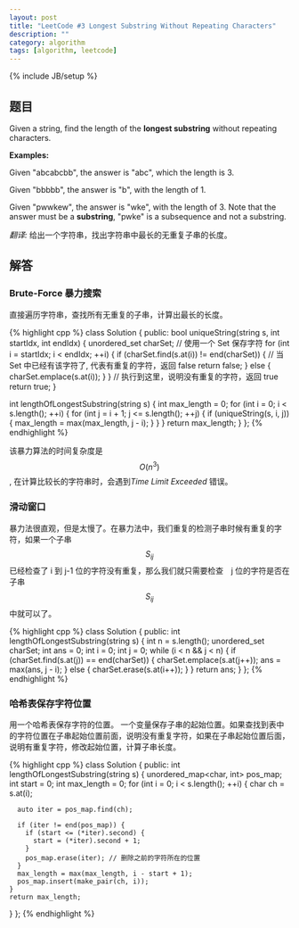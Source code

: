 ```yaml
---
layout: post
title: "LeetCode #3 Longest Substring Without Repeating Characters"
description: ""
category: algorithm
tags: [algorithm, leetcode]
---
```

{% include JB/setup %}

## 题目

Given a string, find the length of the **longest substring** without repeating characters.

**Examples:**

Given "abcabcbb", the answer is "abc", which the length is 3.

Given "bbbbb", the answer is "b", with the length of 1.

Given "pwwkew", the answer is "wke", with the length of 3. Note that the answer must be a **substring**, "pwke" is a subsequence and not a substring.

*翻译:*
  给出一个字符串，找出字符串中最长的无重复子串的长度。

## 解答

### Brute-Force 暴力搜索

直接遍历字符串，查找所有无重复的子串，计算出最长的长度。

{% highlight cpp %}
class Solution {
public:
  bool uniqueString(string s, int startIdx, int endIdx) {
    unordered_set<char> charSet; // 使用一个 Set 保存字符
    for (int i = startIdx; i < endIdx; ++i) {
      if (charSet.find(s.at(i)) != end(charSet)) { 
        // 当 Set 中已经有该字符了, 代表有重复的字符，返回 false
        return false;
      } else {
        charSet.emplace(s.at(i));
      }
    }
    // 执行到这里，说明没有重复的字符，返回 true
    return true;
  }

  int lengthOfLongestSubstring(string s) {
    int max_length = 0;
    for (int i = 0; i < s.length(); ++i) {
      for (int j = i + 1; j <= s.length(); ++j) {
        if (uniqueString(s, i, j)) {
          max_length = max(max_length, j - i); 
        }
      }
    }
    return max_length;
  }
};
{% endhighlight %}

该暴力算法的时间复杂度是 $$ O(n^3) $$, 在计算比较长的字符串时，会遇到*Time Limit Exceeded* 错误。

### 滑动窗口

暴力法很直观，但是太慢了。在暴力法中，我们重复的检测子串时候有重复的字符，如果一个子串 $$S_{ij}$$ 已经检查了 i 到 j-1 位的字符没有重复，那么我们就只需要检查　j 位的字符是否在子串 $$ S_{ij}$$ 中就可以了。

{% highlight cpp %}
class Solution {
public:
    int lengthOfLongestSubstring(string s) {
      int n = s.length();
      unordered_set<char> charSet;
      int ans = 0;
      int i = 0; 
      int j = 0;
      while (i < n && j < n) {
        if (charSet.find(s.at(j)) == end(charSet)) {
          charSet.emplace(s.at(j++));
          ans = max(ans, j - i);
        } else {
          charSet.erase(s.at(i++));
        }
      }
      return ans;
    }
};
{% endhighlight %}

### 哈希表保存字符位置

用一个哈希表保存字符的位置。
一个变量保存子串的起始位置。如果查找到表中的字符位置在子串起始位置前面，说明没有重复字符，如果在子串起始位置后面，说明有重复字符，修改起始位置，计算子串长度。

{% highlight cpp %}
class Solution {
public:
  int lengthOfLongestSubstring(string s) {
    unordered_map<char, int> pos_map;
    int start = 0;
    int max_length = 0;
    for (int i = 0; i < s.length(); ++i) {
      char ch = s.at(i);

      auto iter = pos_map.find(ch);

      if (iter != end(pos_map)) {
        if (start <= (*iter).second) {
          start = (*iter).second + 1;
        }
        pos_map.erase(iter); // 删除之前的字符所在的位置
      }
      max_length = max(max_length, i - start + 1);
      pos_map.insert(make_pair(ch, i)); 
    } 
    return max_length;
  }
};
{% endhighlight %}
